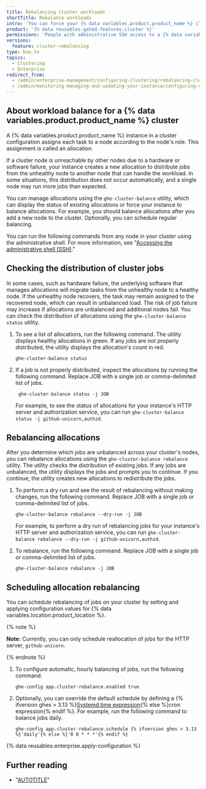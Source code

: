 ```yaml
---
title: Rebalancing cluster workloads
shortTitle: Rebalance workloads
intro: 'You can force your {% data variables.product.product_name %} cluster to evenly distribute job allocations for workloads on the cluster''s nodes.'
product: '{% data reusables.gated-features.cluster %}'
permissions: 'People with administrative SSH access to a {% data variables.product.product_name %} instance can rebalance cluster workloads on the instance.'
versions:
  feature: cluster-rebalancing
type: how_to
topics:
  - Clustering
  - Enterprise
redirect_from:
  - /admin/enterprise-management/configuring-clustering/rebalancing-cluster-workloads
  - /admin/monitoring-managing-and-updating-your-instance/configuring-clustering/rebalancing-cluster-workloads
---
```


## About workload balance for a {% data variables.product.product_name %} cluster

A {% data variables.product.product_name %} instance in a cluster configuration assigns each task to a node according to the node's role. This assignment is called an allocation.

If a cluster node is unreachable by other nodes due to a hardware or software failure, your instance creates a new allocation to distribute jobs from the unhealthy node to another node that can handle the workload. In some situations, this distribution does not occur automatically, and a single node may run more jobs than expected.

You can manage allocations using the `ghe-cluster-balance` utility, which can display the status of existing allocations or force your instance to balance allocations. For example, you should balance allocations after you add a new node to the cluster. Optionally, you can schedule regular balancing.

You can run the following commands from any node in your cluster using the administrative shell. For more information, see "[Accessing the administrative shell (SSH)](/admin/configuration/configuring-your-enterprise/accessing-the-administrative-shell-ssh)."

## Checking the distribution of cluster jobs

In some cases, such as hardware failure, the underlying software that manages allocations will migrate tasks from the unhealthy node to a healthy node. If the unhealthy node recovers, the task may remain assigned to the recovered node, which can result in unbalanced load. The risk of job failure may increase if allocations are unbalanced and additional nodes fail. You can check the distribution of allocations using the `ghe-cluster-balance status` utility.

1. To see a list of allocations, run the following command. The utility displays healthy allocations in green. If any jobs are not properly distributed, the utility displays the allocation's count in red.

   ```shell copy
   ghe-cluster-balance status
   ```

1. If a job is not properly distributed, inspect the allocations by running the following command. Replace JOB with a single job or comma-delimited list of jobs.

   ```shell copy
    ghe-cluster-balance status -j JOB
   ```

   For example, to see the status of allocations for your instance's HTTP server and authorization service, you can run `ghe-cluster-balance status -j github-unicorn,authzd`.

## Rebalancing allocations

After you determine which jobs are unbalanced across your cluster's nodes, you can rebalance allocations using the `ghe-cluster-balance rebalance` utility. The utility checks the distribution of existing jobs. If any jobs are unbalanced, the utility displays the jobs and prompts you to continue. If you continue, the utility creates new allocations to redistribute the jobs.

1. To perform a dry run and see the result of rebalancing without making changes, run the following command. Replace JOB with a single job or comma-delimited list of jobs.

   ```shell copy
   ghe-cluster-balance rebalance --dry-run -j JOB
   ```

   For example, to perform a dry run of rebalancing jobs for your instance's HTTP server and authorization service, you can run `ghe-cluster-balance rebalance --dry-run -j github-unicorn,authzd`.
1. To rebalance, run the following command. Replace JOB with a single job or comma-delimited list of jobs.

   ```shell copy
   ghe-cluster-balance rebalance -j JOB
   ```

## Scheduling allocation rebalancing

You can schedule rebalancing of jobs on your cluster by setting and applying configuration values for {% data variables.location.product_location %}.

{% note %}

**Note:** Currently, you can only schedule reallocation of jobs for the HTTP server, `github-unicorn`.

{% endnote %}

1. To configure automatic, hourly balancing of jobs, run the following command.

   ```shell copy
   ghe-config app.cluster-rebalance.enabled true
   ```

1. Optionally, you can override the default schedule by defining a {% ifversion ghes > 3.13 %}[Systemd.time expression](https://www.freedesktop.org/software/systemd/man/latest/systemd.time.html){% else %}cron expression{% endif %}. For example, run the following command to balance jobs daily.

   ```shell copy
   ghe-config app.cluster-rebalance.schedule {% ifversion ghes > 3.13 %}'daily'{% else %}'0 0 * * *'{% endif %}
   ```

{% data reusables.enterprise.apply-configuration %}

## Further reading

* "[AUTOTITLE](/admin/configuration/configuring-your-enterprise/command-line-utilities#ghe-cluster-balance)"
